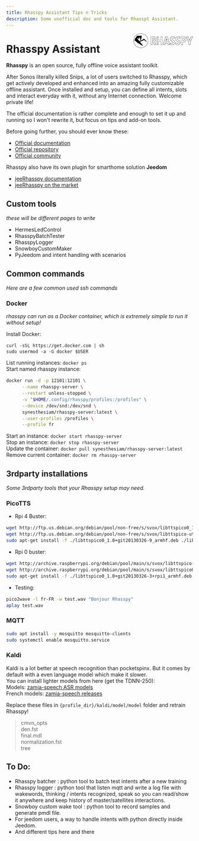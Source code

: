 ```yaml
---
title: Rhasspy Assistant Tips n Tricks
description: Some unofficial doc and tools for Rhasspt Assistant.
---
```


<img align="right" src="images/rhasspyLogoLong.png" width="160" style="top: 15px">

# Rhasspy Assistant

**Rhasspy** is an open source, fully offline voice assistant toolkit.

After Sonos literally killed Snips, a lot of users switched to Rhasspy, which get actively developed and enhanced into an amazing fully customizable offline assistant.
Once installed and setup, you can define all intents, slots and interact everyday with it, without any Internet connection. Welcome private life!

The official documentation is rather complete and enough to set it up and running so I won't rewrite it, but focus on tips and add-on tools.

Before going further, you should ever know these:
- [Official documentation](https://rhasspy.readthedocs.io/en/latest/)
- [Official repository](https://github.com/rhasspy)
- [Official community](https://community.rhasspy.org/)


Rhasspy also have its own plugin for smarthome solution **Jeedom**
- [jeeRhasspy documentation](https://kiboost.github.io/jeedom_docs/plugins/jeerhasspy/fr_FR/)
- [jeeRhasspy on the market](https://www.jeedom.com/market/index.php?v=d&p=market&type=plugin&plugin_id=3869)

## Custom tools
*these will be different pages to write*

- HermesLedControl
- RhasspyBatchTester
- RhasspyLogger
- SnowboyCustomMaker
- PyJeedom and intent handling with scenarios

## Common commands

*Here are a few common used ssh commands*

### Docker
*rhasspy can run as a Docker container, which is extremely simple to run it without setup!*

Install Docker:
```
curl -sSL https://get.docker.com | sh
sudo usermod -a -G docker $USER
```
List running instances: `docker ps`<br />
Start named rhasspy instance:
```bash
docker run -d -p 12101:12101 \
      --name rhasspy-server \
      --restart unless-stopped \
      -v "$HOME/.config/rhasspy/profiles:/profiles" \
      --device /dev/snd:/dev/snd \
      synesthesiam/rhasspy-server:latest \
      --user-profiles /profiles \
      --profile fr
```
Start an instance: `docker start rhasspy-server`<br />
Stop an instance: `docker stop rhasspy-server`<br />
Update the container: `docker pull synesthesiam/rhasspy-server:latest`<br />
Remove current container: `docker rm rhasspy-server`

## 3rdparty installations
*Some 3rdparty tools that your Rhasspy setup may need.*

### PicoTTS

- Rpi 4 Buster:
```bash
wget http://ftp.us.debian.org/debian/pool/non-free/s/svox/libttspico0_1.0+git20130326-9_armhf.deb
wget http://ftp.us.debian.org/debian/pool/non-free/s/svox/libttspico-utils_1.0+git20130326-9_armhf.deb
sudo apt-get install -f ./libttspico0_1.0+git20130326-9_armhf.deb ./libttspico-utils_1.0+git20130326-9_armhf.deb
```
- Rpi 0 buster:
```bash
wget http://archive.raspberrypi.org/debian/pool/main/s/svox/libttspico-utils_1.0+git20130326-3+rpi1_armhf.deb
wget http://archive.raspberrypi.org/debian/pool/main/s/svox/libttspico0_1.0+git20130326-3+rpi1_armhf.deb
sudo apt-get install -f ./libttspico0_1.0+git20130326-3+rpi1_armhf.deb ./libttspico-utils_1.0+git20130326-3+rpi1_armhf.deb
```
- Testing:
```bash
pico2wave -l fr-FR -w test.wav "Bonjour Rhasspy"
aplay test.wav
```

### MQTT

```bash
sudo apt install -y mosquitto mosquitto-clients
sudo systemctl enable mosquitto.service
```

### Kaldi

Kaldi is a lot better at speech recognition than pocketspinx. But it comes by default with a even language model which make it slower.<br />
You can install lighter models from here (get the TDNN-250):<br />
Models: [zamia-speech ASR models](https://github.com/gooofy/zamia-speech#asr-models)<br />
French models: [zamia-speech releases](https://github.com/pguyot/zamia-speech/releases/tag/20190930)

Replace these files in `{profile_dir}/kaldi/model/model` folder and retrain Rhasspy!

> cmvn_opts<br />
> den.fst<br />
> final.mdl<br />
> normalization.fst<br />
> tree<br />

## To Do:
- Rhasspy batcher : python tool to batch test intents after a new training
- Rhasspy logger : python tool that listen mqtt and write a log file with wakewords, thinking / intents recognized, speak so you can read/show it anywhere and keep history of master/satellites interactions.
- Snowboy custom wake tool : python tool to record samples and generate pmdl file.
- For jeedom users, a way to handle intents with python directly inside Jeedom.
- And different tips here and there
